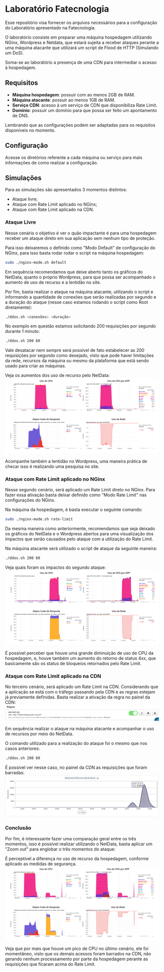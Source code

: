 # Laboratório Fatecnologia

Esse repositório visa fornecer os arquivos necessários para a configuração do Laboratório apresentado na Fatecnologia.

O laboratório consiste em preparar uma máquina hospedagem utilizando NGinx, Wordpress e Netdata, que estará sujeita a receber ataques perante a uma máquina atacante que utilizará um script de Flood de HTTP (Simulando um DoS).

Soma-se ao laborátório a presença de uma CDN para intermediar o acesso à hospedagem.

## Requisitos
- **Máquina hospedagem**: possuir com ao menos 2GB de RAM.
- **Máquina atacante**: possuir ao menos 1GB de RAM.
- **Serviço CDN**: acesso à um serviço de CDN que disponibiliza Rate Limit.
- **Domínio**: possuir um domínio para que possa ser feito um apontamento de DNS.

Lembrando que as configurações podem ser adaptadas para os requisitos disponíveis no momento.

## Configuração
Acesse os diretórios referente a cada máquina ou serviço para mais informações de como realizar a configuração.

## Simulações
Para as simulações são apresentados 3 momentos distintos:
- Ataque livre;
- Ataque com Rate Limit aplicado no NGinx;
- Ataque com Rate Limit aplicado na CDN.

### Ataque Livre
Nesse cenário o objetivo é ver o quão impactante é para uma hospedagem receber um ataque direto em sua aplicação sem nenhum tipo de proteção.

Para isso deixaremos o definido como "Modo Default" de configuração do NGinx, para isso basta rodar rodar o script na máquina hospedagem:

```bash
sudo ./nginx-mode.sh default
```

Em sequência recomendamos que deixe aberto tanto os gráficos do NetData, quanto o próprio Wordpress, para que possa ser acompanhado o aumento de uso de recurso e a lentidão no site.

Por fim, basta realizar o ataque na máquina atacante, utilizando o script e informando a quantidade de conexões que serão realizadas por segundo e a duração do ataque (nesse caso estamos rodando o script como Root diretamente):

```bash
./ddos.sh <conexões> <duração>
```

No exemplo em questão estamos solicitando 200 requisições por segundo durante 1 minuto:
```bash
./ddos.sh 200 60
```

Vale desatacar nem sempre será possível de fato estabelecer as 200 requisições por segundo como desejado, visto que pode haver limitações da rede, recursos da máquina ou mesmo da plataforma que está sendo usado para criar as máquinas.

Veja os aumentos dos uso de recurso pelo NetData:
![ataque-livre](./imgs/ataque-livre.png)

Acompanhe também a lentidão no Wordpress, uma maneira prática de checar isso é realizando uma pesquisa no site.

### Ataque com Rate Limit aplicado no NGinx
Nesse segundo cenário, será aplicado um Rate Limit direto no NGinx. Para fazer essa ativação basta deixar definido como "Modo Rate Limit" nas configurações do NGinx.

Na máquina da hospedagem, é basta executar o seguinte comando:
```bash
sudo ./nginx-mode.sh rate-limit
```

Da mesma maneira como anteriormente, recomendamos que seja deixado os gráficos do NetData e o Wordpress abertos para uma visualização dos impactos que serão causados pelo ataque com a utilização do Rate Limit.

Na máquina atacante será utilizado o script de ataque da seguinte maneira:
```bash
./ddos.sh 200 60
```

Veja quais foram os impactos do segundo ataque:
![rl-nginx](./imgs/rl-nginx.png)

É possível perceber que houve uma grande diminuição de uso de CPU da hospedagem, e, houve também um aumento do retorno de status 4xx, que basicamente são os status de bloqueios retornados pelo Rate Limit.

### Ataque com Rate Limit aplicado na CDN
No terceiro cenário, será aplicado um Rate Limit na CDN. Considerando que a aplicação se está com o tráfego passando pela CDN e as regras estejam já previamente definidas. Basta realizar a ativação da regra no painel da CDN:
![rl-gocache-ativacao](./imgs/rl-gocache-ativacao.png)

Em sequência realizar o ataque na máquina atacante e acompanhar o uso de recursos por meio do NetData.

O comando utilizado para a realização do ataque foi o mesmo que nos casos anteriores:
```bash
./ddos.sh 200 60
```

É possível ver nesse caso, no painel da CDN as requisições que foram barradas:
![rl-analytics-gocache](./imgs/rl-analytics-gocache.png)

### Conclusão
Por fim, é interessante fazer uma comparação geral entre os três momentos, isso é possível realizar utilizando o NetData, basta aplicar um "Zoom out" para englobar o três momentos do ataque:

É perceptível a diferença no uso de recurso da hospedagem, conforme aplicado as medidas de segurança.
![tres-ataques](./imgs/tres-ataques.png)

Veja que por mais que houve um pico de CPU no último cenário, ele foi momentâneo, visto que os demais acessos foram barrados na CDN, não gerando nenhum processamento por parte da hospedagem perante as requisições que ficaram acima do Rate Limit.